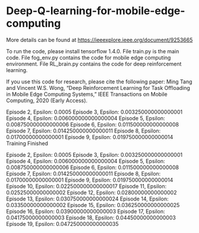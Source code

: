 # Deep-Q-learning-for-mobile-edge-computing

More details can be found at https://ieeexplore.ieee.org/document/9253665

To run the code, please install tensorflow 1.4.0. File train.py is the main code. File fog_env.py contains the code for mobile edge computing environment. File RL_brain.py contains the code for deep reinforcement learning.

If you use this code for research, please cite the following paper:
Ming Tang and Vincent W.S. Wong, “Deep Reinforcement Learning for Task Offloading in Mobile Edge Computing Systems,” IEEE Transactions on Mobile Computing, 2020 (Early Access).

Episode 2, Epsilon: 0.0005
Episode 3, Epsilon: 0.003250000000000001
Episode 4, Epsilon: 0.006000000000000004
Episode 5, Epsilon: 0.008750000000000006
Episode 6, Epsilon: 0.011500000000000008
Episode 7, Epsilon: 0.014250000000000011
Episode 8, Epsilon: 0.01700000000000001
Episode 9, Epsilon: 0.019750000000000014
Training Finished

Episode 2, Epsilon: 0.0005
Episode 3, Epsilon: 0.003250000000000001
Episode 4, Epsilon: 0.006000000000000004
Episode 5, Epsilon: 0.008750000000000006
Episode 6, Epsilon: 0.011500000000000008
Episode 7, Epsilon: 0.014250000000000011
Episode 8, Epsilon: 0.01700000000000001
Episode 9, Epsilon: 0.019750000000000014
Episode 10, Epsilon: 0.022500000000000017
Episode 11, Epsilon: 0.02525000000000002
Episode 12, Epsilon: 0.02800000000000002
Episode 13, Epsilon: 0.030750000000000024
Episode 14, Epsilon: 0.03350000000000002
Episode 15, Epsilon: 0.036250000000000025
Episode 16, Epsilon: 0.03900000000000003
Episode 17, Epsilon: 0.04175000000000003
Episode 18, Epsilon: 0.04450000000000003
Episode 19, Epsilon: 0.047250000000000035
